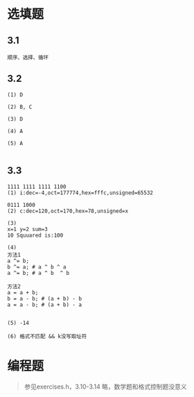 # 选填题

## 3.1

```shell
顺序、选择、循环
```

## 3.2

```shell
(1) D

(2) B, C

(3) D

(4) A

(5) A


```

## 3.3

```shell
1111 1111 1111 1100
(1) i:dec=-4,oct=177774,hex=fffc,unsigned=65532

0111 1000
(2) c:dec=120,oct=170,hex=78,unsigned=x

(3) 
x=1 y=2 sum=3
10 Squuared is:100

(4)
方法1
a ^= b;
b ^= a; # a ^ b ^ a
a ^= b; # a ^ b  ^ b

方法2
a = a + b;
b = a - b; # (a + b) - b
a = a - b; # (a + b) - a


(5) -14

(6) 格式不匹配 && k没写取址符

```

# 编程题

> 参见exercises.h，3.10-3.14 略，数学题和格式控制题没意义